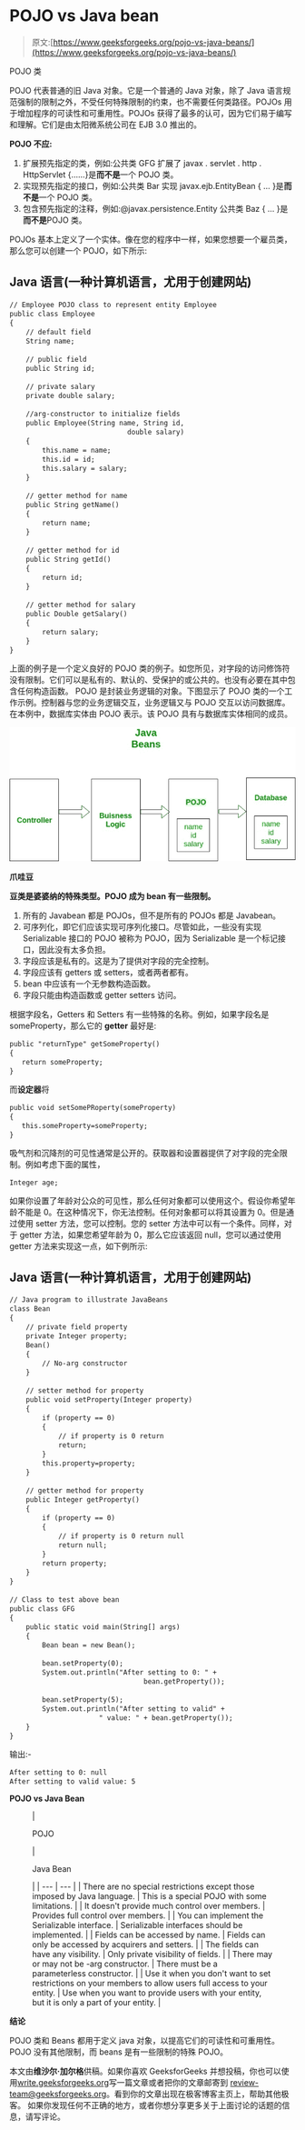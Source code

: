 # POJO vs Java bean

> 原文:[https://www.geeksforgeeks.org/pojo-vs-java-beans/](https://www.geeksforgeeks.org/pojo-vs-java-beans/)

POJO 类

POJO 代表普通的旧 Java 对象。它是一个普通的 Java 对象，除了 Java 语言规范强制的限制之外，不受任何特殊限制的约束，也不需要任何类路径。POJOs 用于增加程序的可读性和可重用性。POJOs 获得了最多的认可，因为它们易于编写和理解。它们是由太阳微系统公司在 EJB 3.0 推出的。

**POJO 不应:**

1.  扩展预先指定的类，例如:公共类 GFG 扩展了 javax . servlet . http . HttpServlet {……}是**而不是**一个 POJO 类。
2.  实现预先指定的接口，例如:公共类 Bar 实现 javax.ejb.EntityBean { … }是**而不是**一个 POJO 类。
3.  包含预先指定的注释，例如:@javax.persistence.Entity 公共类 Baz { … }是**而不是**POJO 类。

POJOs 基本上定义了一个实体。像在您的程序中一样，如果您想要一个雇员类，那么您可以创建一个 POJO，如下所示:

## Java 语言(一种计算机语言，尤用于创建网站)

```
// Employee POJO class to represent entity Employee
public class Employee
{
    // default field
    String name;

    // public field
    public String id;

    // private salary
    private double salary;

    //arg-constructor to initialize fields
    public Employee(String name, String id, 
                             double salary)
    {
        this.name = name;
        this.id = id;
        this.salary = salary;
    }

    // getter method for name
    public String getName()
    {
        return name;
    }

    // getter method for id
    public String getId()
    {
        return id;
    }

    // getter method for salary
    public Double getSalary()
    {
        return salary;
    }
}
```

上面的例子是一个定义良好的 POJO 类的例子。如您所见，对字段的访问修饰符没有限制。它们可以是私有的、默认的、受保护的或公共的。也没有必要在其中包含任何构造函数。
POJO 是封装业务逻辑的对象。下图显示了 POJO 类的一个工作示例。控制器与您的业务逻辑交互，业务逻辑又与 POJO 交互以访问数据库。在本例中，数据库实体由 POJO 表示。该 POJO 具有与数据库实体相同的成员。

![pojo_bean](img/2fcbd10f2398cdb78a07c588d29dec3f.png)

**爪哇豆**

**豆类是婆婆纳的特殊类型。POJO 成为 bean 有一些限制。**

1.  所有的 Javabean 都是 POJOs，但不是所有的 POJOs 都是 Javabean。
2.  可序列化，即它们应该实现可序列化接口。尽管如此，一些没有实现 Serializable 接口的 POJO 被称为 POJO，因为 Serializable 是一个标记接口，因此没有太多负担。
3.  字段应该是私有的。这是为了提供对字段的完全控制。
4.  字段应该有 getters 或 setters，或者两者都有。
5.  bean 中应该有一个无参数构造函数。
6.  字段只能由构造函数或 getter setters 访问。

根据字段名，Getters 和 Setters 有一些特殊的名称。例如，如果字段名是 someProperty，那么它的 **getter** 最好是:

```
public "returnType" getSomeProperty()
{
   return someProperty;
} 
```

而**设定器**将

```
public void setSomePRoperty(someProperty)
{
   this.someProperty=someProperty;
}
```

吸气剂和沉降剂的可见性通常是公开的。获取器和设置器提供了对字段的完全限制。例如考虑下面的属性，

```
Integer age;
```

如果你设置了年龄对公众的可见性，那么任何对象都可以使用这个。假设你希望年龄不能是 0。在这种情况下，你无法控制。任何对象都可以将其设置为 0。但是通过使用 setter 方法，您可以控制。您的 setter 方法中可以有一个条件。同样，对于 getter 方法，如果您希望年龄为 0，那么它应该返回 null，您可以通过使用 getter 方法来实现这一点，如下例所示:

## Java 语言(一种计算机语言，尤用于创建网站)

```
// Java program to illustrate JavaBeans 
class Bean 
{ 
    // private field property 
    private Integer property; 
    Bean() 
    { 
        // No-arg constructor 
    } 

    // setter method for property 
    public void setProperty(Integer property) 
    { 
        if (property == 0) 
        { 
            // if property is 0 return 
            return; 
        } 
        this.property=property; 
    } 

    // getter method for property 
    public Integer getProperty() 
    { 
        if (property == 0) 
        { 
            // if property is 0 return null 
            return null; 
        } 
        return property; 
    } 
} 

// Class to test above bean 
public class GFG 
{ 
    public static void main(String[] args) 
    { 
        Bean bean = new Bean(); 

        bean.setProperty(0); 
        System.out.println("After setting to 0: " + 
                                 bean.getProperty()); 

        bean.setProperty(5); 
        System.out.println("After setting to valid" + 
                      " value: " + bean.getProperty()); 
    } 
}
```

输出:-

```
After setting to 0: null
After setting to valid value: 5
```

**POJO vs Java Bean**

<figure class="table">

| 

POJO

 | 

Java Bean

 |
| --- | --- |
| There are no special restrictions except those imposed by Java language. | This is a special POJO with some limitations. |
| It doesn't provide much control over members. | Provides full control over members. |
| You can implement the Serializable interface. | Serializable interfaces should be implemented. |
| Fields can be accessed by name. | Fields can only be accessed by acquirers and setters. |
| The fields can have any visibility. | Only private visibility of fields. |
| There may or may not be -arg constructor. | There must be a parameterless constructor. |
| Use it when you don't want to set restrictions on your members to allow users full access to your entity. | Use when you want to provide users with your entity, but it is only a part of your entity. |

</figure>

**结论**

POJO 类和 Beans 都用于定义 java 对象，以提高它们的可读性和可重用性。POJO 没有其他限制，而 beans 是有一些限制的特殊 POJO。

本文由**维沙尔·加尔格**供稿。如果你喜欢 GeeksforGeeks 并想投稿，你也可以使用[write.geeksforgeeks.org](http://www.write.geeksforgeeks.org)写一篇文章或者把你的文章邮寄到 review-team@geeksforgeeks.org。看到你的文章出现在极客博客主页上，帮助其他极客。
如果你发现任何不正确的地方，或者你想分享更多关于上面讨论的话题的信息，请写评论。